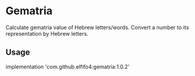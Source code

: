 # Gematria

Calculate gematria value of Hebrew letters/words.
Convert a number to its representation by Hebrew letters.


## Usage
implementation 'com.github.elfifo4:gematria:1.0.2'
